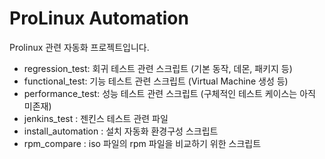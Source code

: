 # ProLinux Automation
Prolinux 관련 자동화 프로젝트입니다.
- regression_test: 회귀 테스트 관련 스크립트 (기본 동작, 데몬, 패키지 등)
- functional_test: 기능 테스트 관련 스크립트 (Virtual Machine 생성 등)
- performance_test: 성능 테스트 관련 스크립트 (구체적인 테스트 케이스는 아직 미존재)
- jenkins_test : 젠킨스 테스트 관련 파일 
- install_automation : 설치 자동화 환경구성 스크립트
- rpm_compare : iso 파일의 rpm 파일을 비교하기 위한 스크립트